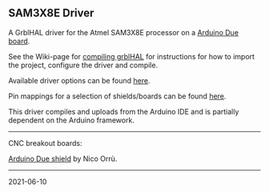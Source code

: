## SAM3X8E Driver

A GrblHAL driver for the Atmel SAM3X8E processor on a [Arduino Due board](https://store.arduino.cc/arduino-due).

See the Wiki-page for [compiling grblHAL](https://github.com/grblHAL/core/wiki/Compiling-GrblHAL) for instructions for how to import the project, configure the driver and compile.

Available driver options can be found [here](grblHAL_Due/src/my_machine.h).

Pin mappings for a selection of shields/boards can be found [here](https://github.com/grblHAL/SAM3X8E/tree/master/Arduino%20Due%20shield%20pin%20mappings).

This driver compiles and uploads from the Arduino IDE and is partially dependent on the Arduino framework.

---

CNC breakout boards:

[Arduino Due shield](https://github.com/itadinanta/cnc_mill_prototype/tree/master/arduino_duo_shield) by Nico Orr&ugrave;.

---
2021-06-10
